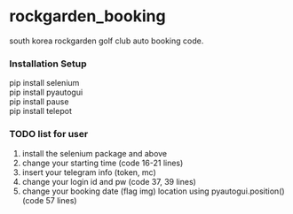 # rockgarden_booking
south korea rockgarden golf club auto booking code.

### Installation Setup
pip install selenium    
pip install pyautogui    
pip install pause    
pip install telepot    

### TODO list for user
1) install the selenium package and above 
2) change your starting time (code 16-21 lines)
3) insert your telegram info (token, mc)
4) change your login id and pw (code 37, 39 lines)
5) change your booking date (flag img) location using pyautogui.position() (code 57 lines)
